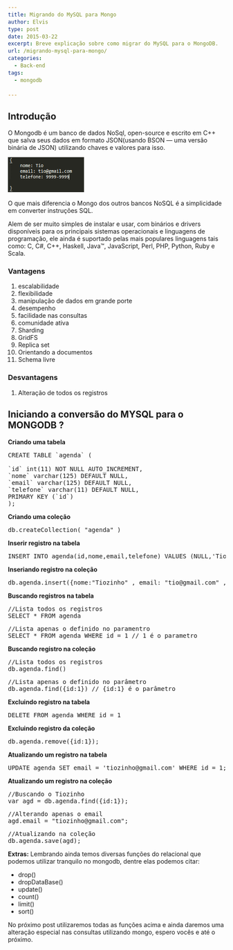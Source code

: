 ```yaml
---
title: Migrando do MySQL para Mongo
author: Elvis
type: post
date: 2015-03-22
excerpt: Breve explicação sobre como migrar do MySQL para o MongoDB.
url: /migrando-mysql-para-mongo/
categories:
  - Back-end
tags:
  - mongodb

---
```

## Introdução

O Mongodb é um banco de dados NoSql, open-source e escrito em C++ que salva seus dados em formato JSON(usando BSON — uma versão binária de JSON) utilizando chaves e valores para isso.

[<img class=" size-full wp-image-47555 aligncenter" src="https://raw.githubusercontent.com/diegoeis/tableless-static-images/master/2015/03/documentos.png" alt="documentos" width="176" height="81" />][1]

O que mais diferencia o Mongo dos outros bancos NoSQL é a simplicidade em converter instruções SQL.
  
Alem de ser muito simples de instalar e usar, com binários e drivers disponíveis para os principais sistemas operacionais e linguagens de programação, ele ainda é suportado pelas mais populares linguagens tais como: C, C#, C++, Haskell, Java™, JavaScript, Perl, PHP, Python, Ruby e Scala.

### Vantagens

  1. escalabilidade
  2. flexibilidade
  3. manipulação de dados em grande porte
  4. desempenho
  5. facilidade nas consultas
  6. comunidade ativa
  7. Sharding
  8. GridFS
  9. Replica set
 10. Orientando a documentos
 11. Schema livre

### Desvantagens

  1. Alteração de todos os registros

## Iniciando a conversão do MYSQL para o MONGODB ?

**Criando uma tabela**

<pre class="lang-sql">CREATE TABLE `agenda` (

`id` int(11) NOT NULL AUTO_INCREMENT,
`nome` varchar(125) DEFAULT NULL,
`email` varchar(125) DEFAULT NULL,
`telefone` varchar(11) DEFAULT NULL,
PRIMARY KEY (`id`)
);</pre>

**Criando uma coleção**

<pre class="lang-sql">db.createCollection( "agenda" )</pre>

**Inserir registro na tabela**

<pre class="lang-sql">INSERT INTO agenda(id,nome,email,telefone) VALUES (NULL,'Tiozinho','tio@gmail.com','9999-9999');
</pre>

**Inseriando registro na coleção**

<pre class="lang-sql">db.agenda.insert({nome:"Tiozinho" , email: "tio@gmail.com" , telefone: "9999-9999" });</pre>

**Buscando registros na tabela** 

<pre class="lang-sql">//Lista todos os registros
SELECT * FROM agenda</pre>

<pre class="lang-sql">//Lista apenas o definido no paramentro
SELECT * FROM agenda WHERE id = 1 // 1 é o parametro
</pre>

**Buscando registro na coleção**

<pre class="lang-sql">//Lista todos os registros
db.agenda.find()
</pre>

<pre class="lang-sql">//Lista apenas o definido no parâmetro
db.agenda.find({id:1}) // {id:1} é o parâmetro
</pre>

**Excluindo registro na tabela**

<pre class="lang-sql">DELETE FROM agenda WHERE id = 1</pre>

**Excluindo registro da coleção**

<pre class="lang-sql">db.agenda.remove({id:1});
</pre>

**Atualizando um registro na tabela**

<pre class="lang-sql">UPDATE agenda SET email = 'tiozinho@gmail.com' WHERE id = 1;
</pre>

**Atualizando um registro na coleção**

<pre class="lang-sql">//Buscando o Tiozinho
var agd = db.agenda.find({id:1});
</pre>

<pre class="lang-sql">//Alterando apenas o email
agd.email = "tiozinho@gmail.com";
</pre>

<pre class="lang-sql">//Atualizando na coleção
db.agenda.save(agd);
</pre>

**Extras:** Lembrando ainda temos diversas funções do relacional que podemos utilizar tranquilo no mongodb, dentre elas podemos citar:

  * drop()
  * dropDataBase()
  * update()
  * count()
  * limit()
  * sort()

No próximo post utilizaremos todas as funções acima e ainda daremos uma alteração especial nas consultas utilizando mongo, espero vocês e até o próximo.

 [1]: https://raw.githubusercontent.com/diegoeis/tableless-static-images/master/2015/03/documentos.png